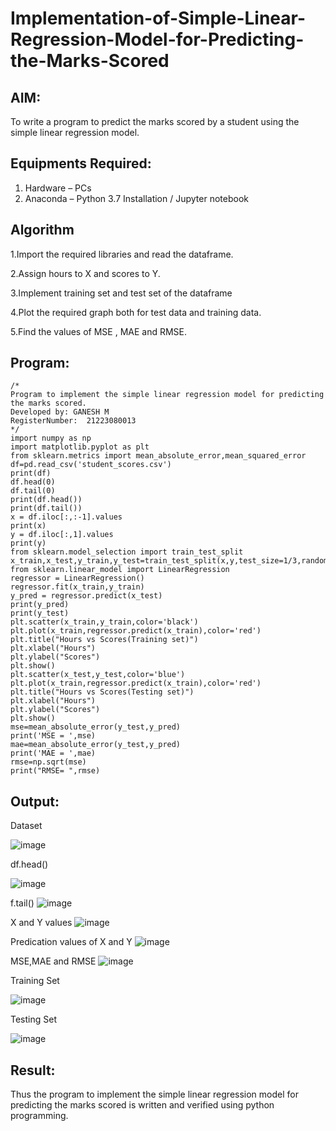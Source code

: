 # Implementation-of-Simple-Linear-Regression-Model-for-Predicting-the-Marks-Scored

## AIM:
To write a program to predict the marks scored by a student using the simple linear regression model.

## Equipments Required:
1. Hardware – PCs
2. Anaconda – Python 3.7 Installation / Jupyter notebook

## Algorithm

1.Import the required libraries and read the dataframe.

2.Assign hours to X and scores to Y.

3.Implement training set and test set of the dataframe

4.Plot the required graph both for test data and training data.

5.Find the values of MSE , MAE and RMSE.
## Program:
```
/*
Program to implement the simple linear regression model for predicting the marks scored.
Developed by: GANESH M
RegisterNumber:  21223080013
*/
import numpy as np
import matplotlib.pyplot as plt
from sklearn.metrics import mean_absolute_error,mean_squared_error
df=pd.read_csv('student_scores.csv')
print(df)
df.head(0)
df.tail(0)
print(df.head())
print(df.tail())
x = df.iloc[:,:-1].values
print(x)
y = df.iloc[:,1].values
print(y)
from sklearn.model_selection import train_test_split
x_train,x_test,y_train,y_test=train_test_split(x,y,test_size=1/3,random_state=0)
from sklearn.linear_model import LinearRegression
regressor = LinearRegression()
regressor.fit(x_train,y_train)
y_pred = regressor.predict(x_test)
print(y_pred)
print(y_test)
plt.scatter(x_train,y_train,color='black')
plt.plot(x_train,regressor.predict(x_train),color='red')
plt.title("Hours vs Scores(Training set)")
plt.xlabel("Hours")
plt.ylabel("Scores")
plt.show()
plt.scatter(x_test,y_test,color='blue')
plt.plot(x_train,regressor.predict(x_train),color='red')
plt.title("Hours vs Scores(Testing set)")
plt.xlabel("Hours")
plt.ylabel("Scores")
plt.show()
mse=mean_absolute_error(y_test,y_pred)
print('MSE = ',mse)
mae=mean_absolute_error(y_test,y_pred)
print('MAE = ',mae)
rmse=np.sqrt(mse)
print("RMSE= ",rmse)
```

## Output:
Dataset

![image](https://github.com/23014226/Implementation-of-Simple-Linear-Regression-Model-for-Predicting-the-Marks-Scored/assets/160568974/f8fd625c-259d-4e97-93f3-b0bd0b611068)

df.head()

![image](https://github.com/23014226/Implementation-of-Simple-Linear-Regression-Model-for-Predicting-the-Marks-Scored/assets/160568974/eaba6326-1ede-4170-bd22-c50221beafd7) 

f.tail()
![image](https://github.com/23014226/Implementation-of-Simple-Linear-Regression-Model-for-Predicting-the-Marks-Scored/assets/160568974/6bdd9760-b1d4-48f4-b7f0-d2e57f9f3d0e)

X and Y values
![image](https://github.com/23014226/Implementation-of-Simple-Linear-Regression-Model-for-Predicting-the-Marks-Scored/assets/160568974/3dc6b84f-e54b-43f8-a9d7-63bf185c4efc)

Predication values of X and Y
![image](https://github.com/23014226/Implementation-of-Simple-Linear-Regression-Model-for-Predicting-the-Marks-Scored/assets/160568974/f4755c5c-1a8c-4596-8874-981f819b698b)

MSE,MAE and RMSE
![image](https://github.com/23014226/Implementation-of-Simple-Linear-Regression-Model-for-Predicting-the-Marks-Scored/assets/160568974/17350180-a8a4-42f6-a9e2-c124903a1898)

Training Set


![image](https://github.com/23014226/Implementation-of-Simple-Linear-Regression-Model-for-Predicting-the-Marks-Scored/assets/160568974/b4927b85-119a-4207-a4de-136330d407e0)

Testing Set

![image](https://github.com/23014226/Implementation-of-Simple-Linear-Regression-Model-for-Predicting-the-Marks-Scored/assets/160568974/ed379103-3fc9-4b85-bf8f-28015b0edc92)

## Result:
Thus the program to implement the simple linear regression model for predicting the marks scored is written and verified using python programming.
